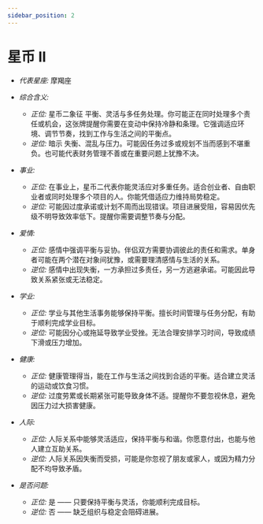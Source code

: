```yaml
---
sidebar_position: 2
---
```


# 星币 II

- *代表星座:* 摩羯座 
- *综合含义:* 
  - *正位:* 星币二象征 平衡、灵活与多任务处理。你可能正在同时处理多个责任或机会，这张牌提醒你需要在变动中保持冷静和条理。它强调适应环境、调节节奏，找到工作与生活之间的平衡点。
  - *逆位:* 暗示 失衡、混乱与压力。可能因任务过多或规划不当而感到不堪重负。也可能代表财务管理不善或在重要问题上犹豫不决。
    
- *事业:* 
  - *正位:* 在事业上，星币二代表你能灵活应对多重任务。适合创业者、自由职业者或同时处理多个项目的人。你能凭借适应力维持局势稳定。
  - *逆位:* 可能因过度承诺或计划不周而出现错误。项目进展受阻，容易因优先级不明导致效率低下。提醒你需要调整节奏与分配。
    
- *爱情:* 
  - *正位:* 感情中强调平衡与妥协。伴侣双方需要协调彼此的责任和需求。单身者可能在两个潜在对象间犹豫，或需要理清感情与生活的关系。
  - *逆位:* 感情中出现失衡，一方承担过多责任，另一方逃避承诺。可能因此导致关系紧张或无法稳定。
    
- *学业:* 
  - *正位:* 学业与其他生活事务能够保持平衡。擅长时间管理与任务分配，有助于顺利完成学业目标。
  - *逆位:* 可能因分心或拖延导致学业受挫。无法合理安排学习时间，导致成绩下滑或压力增加。
    
- *健康:* 
  - *正位:* 健康管理得当，能在工作与生活之间找到合适的平衡。适合建立灵活的运动或饮食习惯。
  - *逆位:* 过度劳累或长期紧张可能导致身体不适。提醒你不要忽视休息，避免因压力过大损害健康。
    
- *人际:* 
  - *正位:* 人际关系中能够灵活适应，保持平衡与和谐。你愿意付出，也能与他人建立互助关系。
  - *逆位:* 人际关系因失衡而受损，可能是你忽视了朋友或家人，或因为精力分配不均导致矛盾。

    
- *是否问题:* 
  - *正位:* 是 —— 只要保持平衡与灵活，你能顺利完成目标。
  - *逆位:* 否 —— 缺乏组织与稳定会阻碍进展。
